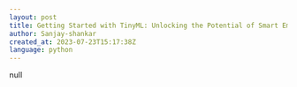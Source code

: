 ```yaml
---
layout: post
title: Getting Started with TinyML: Unlocking the Potential of Smart Embedded Devices
author: Sanjay-shankar
created_at: 2023-07-23T15:17:38Z
language: python
---
```


null